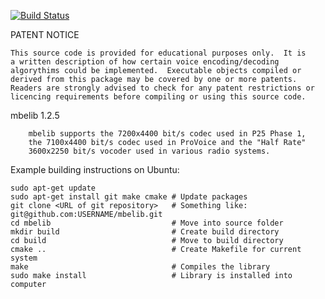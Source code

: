 [![Build Status](https://travis-ci.org/szechyjs/mbelib.png?branch=master)](https://travis-ci.org/szechyjs/mbelib)

PATENT NOTICE

    This source code is provided for educational purposes only.  It is
    a written description of how certain voice encoding/decoding
    algorythims could be implemented.  Executable objects compiled or 
    derived from this package may be covered by one or more patents.
    Readers are strongly advised to check for any patent restrictions or 
    licencing requirements before compiling or using this source code.

mbelib 1.2.5

        mbelib supports the 7200x4400 bit/s codec used in P25 Phase 1,
        the 7100x4400 bit/s codec used in ProVoice and the "Half Rate"
        3600x2250 bit/s vocoder used in various radio systems.

Example building instructions on Ubuntu:

    sudo apt-get update
    sudo apt-get install git make cmake # Update packages
    git clone <URL of git repository>   # Something like: git@github.com:USERNAME/mbelib.git
    cd mbelib                           # Move into source folder
    mkdir build                         # Create build directory
    cd build                            # Move to build directory
    cmake ..                            # Create Makefile for current system
    make                                # Compiles the library
    sudo make install                   # Library is installed into computer
